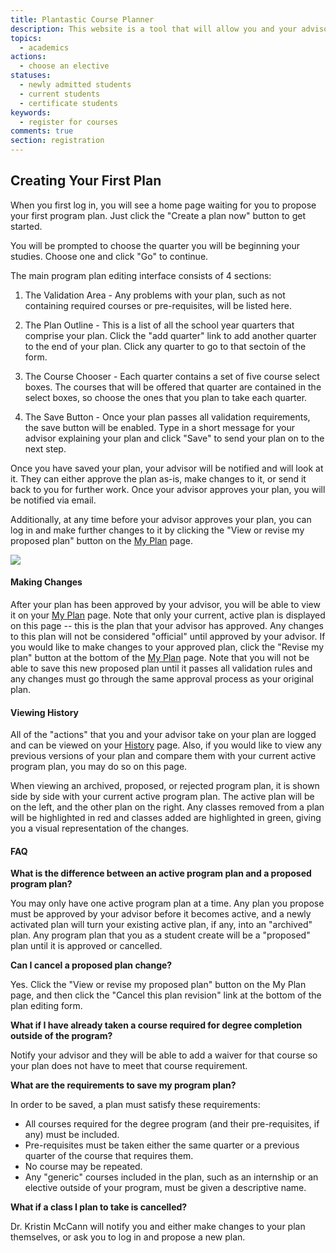 ```yaml
---
title: Plantastic Course Planner
description: This website is a tool that will allow you and your advisor to plan out the courses you will take to complete your degree program. Once your initial program plan has been created and approved, you will be able to refer to it later when registering for classes. Should your plans change you will be able to modify your program plan and your advisor will work with you along the way to make sure your program plan fulfills all degree requirements.
topics: 
  - academics
actions:
  - choose an elective
statuses:
  - newly admitted students
  - current students
  - certificate students
keywords:
  - register for courses
comments: true
section: registration
---
```


## Creating Your First Plan

When you first log in, you will see a home page waiting for you to propose your first program plan. Just click the "Create a plan now" button to get started.

You will be prompted to choose the quarter you will be beginning your studies. Choose one and click "Go" to continue.

The main program plan editing interface consists of 4 sections:

1. The Validation Area - Any problems with your plan, such as not containing required courses or pre-requisites, will be listed here.

2. The Plan Outline - This is a list of all the school year quarters that comprise your plan. Click the "add quarter" link to add another quarter to the end of your plan. Click any quarter to go to that sectoin of the form.

3. The Course Chooser - Each quarter contains a set of five course select boxes. The courses that will be offered that quarter are contained in the select boxes, so choose the ones that you plan to take each quarter.

4. The Save Button - Once your plan passes all validation requirements, the save button will be enabled. Type in a short message for your advisor explaining your plan and click "Save" to send your plan on to the next step.</dd>

Once you have saved your plan, your advisor will be notified and will look at it. They can either approve the plan as-is, make changes to it, or send it back to you for further work. Once your advisor approves your plan, you will be notified via email.

Additionally, at any time before your advisor approves your plan, you can log in and make further changes to it by clicking the "View or revise my proposed plan" button on the [My Plan](http://plan.northwestern.edu/highered/planner/student/) page.

![](http://thundarr.sesp.northwestern.edu/plan-images/course-help-screen.jpg)


#### Making Changes

After your plan has been approved by your advisor, you will be able to view it on your [My Plan](http://plan.northwestern.edu/highered/planner/student/) page. Note that only your current, active plan is displayed on this page -- this is the plan that your advisor has approved. Any changes to this plan will not be considered "official" until approved by your advisor. If you would like to make changes to your approved plan, click the "Revise my plan" button at the bottom of the [My Plan](http://plan.northwestern.edu/highered/planner/student/) page. Note that you will not be able to save this new proposed plan until it passes all validation rules and any changes must go through the same approval process as your original plan.

#### Viewing History

All of the "actions" that you and your advisor take on your plan are logged and can be viewed on your [History](http://plan.northwestern.edu/highered/planner/student/history/) page. Also, if you would like to view any previous versions of your plan and compare them with your current active program plan, you may do so on this page.

When viewing an archived, proposed, or rejected program plan, it is shown side by side with your current active program plan. The active plan will be on the left, and the other plan on the right. Any classes removed from a plan will be highlighted in red and classes added are highlighted in green, giving you a visual representation of the changes.

#### FAQ

**What is the difference between an active program plan and a proposed program plan?**

You may only have one active program plan at a time. Any plan you propose must be approved by your advisor before it becomes active, and a newly activated plan will turn your existing active plan, if any, into an "archived" plan. Any program plan that you as a student create will be a "proposed" plan until it is approved or cancelled.

**Can I cancel a proposed plan change?**

Yes. Click the "View or revise my proposed plan" button on the My Plan page, and then click the "Cancel this plan revision" link at the bottom of the plan editing form.

**What if I have already taken a course required for degree completion outside of the program?**

Notify your advisor and they will be able to add a waiver for that course so your plan does not have to meet that course requirement.

**What are the requirements to save my program plan?**

In order to be saved, a plan must satisfy these requirements:

*   All courses required for the degree program (and their pre-requisites, if any) must be included.
*   Pre-requisites must be taken either the same quarter or a previous quarter of the course that requires them.
*   No course may be repeated.
*   Any "generic" courses included in the plan, such as an internship or an elective outside of your program, must be given a descriptive name.

**What if a class I plan to take is cancelled?**

Dr. Kristin McCann will notify you and either make changes to your plan themselves, or ask you to log in and propose a new plan.
